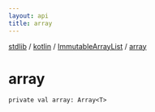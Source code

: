 ```yaml
---
layout: api
title: array
---
```

[stdlib](../../index.md) / [kotlin](../index.md) / [ImmutableArrayList](index.md) / [array](array.md)

# array

```
private val array: Array<T>
```
